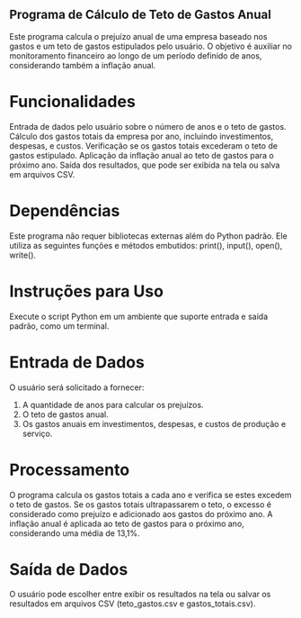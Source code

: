 


## Programa de Cálculo de Teto de Gastos Anual

Este programa calcula o prejuízo anual de uma empresa baseado nos gastos e um teto de gastos estipulados pelo usuário. O objetivo é auxiliar no monitoramento financeiro ao longo de um período definido de anos, considerando também a inflação anual.

# Funcionalidades
Entrada de dados pelo usuário sobre o número de anos e o teto de gastos.
Cálculo dos gastos totais da empresa por ano, incluindo investimentos, despesas, e custos.
Verificação se os gastos totais excederam o teto de gastos estipulado.
Aplicação da inflação anual ao teto de gastos para o próximo ano.
Saída dos resultados, que pode ser exibida na tela ou salva em arquivos CSV.

# Dependências
Este programa não requer bibliotecas externas além do Python padrão. Ele utiliza as seguintes funções e métodos embutidos:
print(),
input(),
open(),
write().

# Instruções para Uso

Execute o script Python em um ambiente que suporte entrada e saída padrão, como um terminal.


# Entrada de Dados
O usuário será solicitado a fornecer:
1. A quantidade de anos para calcular os prejuízos.
2. O teto de gastos anual.
3. Os gastos anuais em investimentos, despesas, e custos de produção e serviço.

# Processamento
O programa calcula os gastos totais a cada ano e verifica se estes excedem o teto de gastos.
Se os gastos totais ultrapassarem o teto, o excesso é considerado como prejuízo e adicionado aos gastos do próximo ano.
A inflação anual é aplicada ao teto de gastos para o próximo ano, considerando uma média de 13,1%.

# Saída de Dados 
O usuário pode escolher entre exibir os resultados na tela ou salvar os resultados em arquivos CSV (teto_gastos.csv e gastos_totais.csv).

